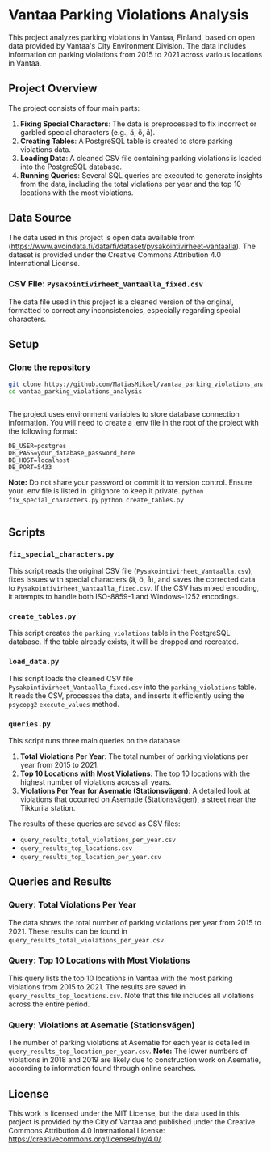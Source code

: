 # Vantaa Parking Violations Analysis

This project analyzes parking violations in Vantaa, Finland, based on open data provided by Vantaa's City Environment Division. The data includes information on parking violations from 2015 to 2021 across various locations in Vantaa.

## Project Overview
The project consists of four main parts:
1. **Fixing Special Characters**: The data is preprocessed to fix incorrect or garbled special characters (e.g., ä, ö, å).
2. **Creating Tables**: A PostgreSQL table is created to store parking violations data.
3. **Loading Data**: A cleaned CSV file containing parking violations is loaded into the PostgreSQL database.
4. **Running Queries**: Several SQL queries are executed to generate insights from the data, including the total violations per year and the top 10 locations with the most violations.

## Data Source
The data used in this project is open data available from (https://www.avoindata.fi/data/fi/dataset/pysakointivirheet-vantaalla). The dataset is provided under the Creative Commons Attribution 4.0 International License.

### CSV File: `Pysakointivirheet_Vantaalla_fixed.csv`
The data file used in this project is a cleaned version of the original, formatted to correct any inconsistencies, especially regarding special characters.

## Setup

### Clone the repository
```bash
git clone https://github.com/MatiasMikael/vantaa_parking_violations_analysis.git
cd vantaa_parking_violations_analysis
```
```pip install -r requirements.txt
```
The project uses environment variables to store database connection information. You will need to create a .env file in the root of the project with the following format:
```DB_NAME=pysakointi_data
DB_USER=postgres
DB_PASS=your_database_password_here
DB_HOST=localhost
DB_PORT=5433
```
**Note:** Do not share your password or commit it to version control. Ensure your .env file is listed in .gitignore to keep it private.
```python fix_special_characters.py```
```python create_tables.py```
```python load_data.py
```

## Scripts

### `fix_special_characters.py`
This script reads the original CSV file (`Pysakointivirheet_Vantaalla.csv`), fixes issues with special characters (ä, ö, å), and saves the corrected data to `Pysakointivirheet_Vantaalla_fixed.csv`. If the CSV has mixed encoding, it attempts to handle both ISO-8859-1 and Windows-1252 encodings.

### `create_tables.py`
This script creates the `parking_violations` table in the PostgreSQL database. If the table already exists, it will be dropped and recreated.

### `load_data.py`
This script loads the cleaned CSV file `Pysakointivirheet_Vantaalla_fixed.csv` into the `parking_violations` table. It reads the CSV, processes the data, and inserts it efficiently using the `psycopg2` `execute_values` method.

### `queries.py`
This script runs three main queries on the database:

1. **Total Violations Per Year**: The total number of parking violations per year from 2015 to 2021.
2. **Top 10 Locations with Most Violations**: The top 10 locations with the highest number of violations across all years.
3. **Violations Per Year for Asematie (Stationsvägen)**: A detailed look at violations that occurred on Asematie (Stationsvägen), a street near the Tikkurila station.

The results of these queries are saved as CSV files:
- `query_results_total_violations_per_year.csv`
- `query_results_top_locations.csv`
- `query_results_top_location_per_year.csv`

## Queries and Results

### Query: Total Violations Per Year
The data shows the total number of parking violations per year from 2015 to 2021. These results can be found in `query_results_total_violations_per_year.csv`.

### Query: Top 10 Locations with Most Violations
This query lists the top 10 locations in Vantaa with the most parking violations from 2015 to 2021. The results are saved in `query_results_top_locations.csv`. Note that this file includes all violations across the entire period.

### Query: Violations at Asematie (Stationsvägen)
The number of parking violations at Asematie for each year is detailed in `query_results_top_location_per_year.csv`. **Note:** The lower numbers of violations in 2018 and 2019 are likely due to construction work on Asematie, according to information found through online searches.

## License
This work is licensed under the MIT License, but the data used in this project is provided by the City of Vantaa and published under the Creative Commons Attribution 4.0 International License: https://creativecommons.org/licenses/by/4.0/.
